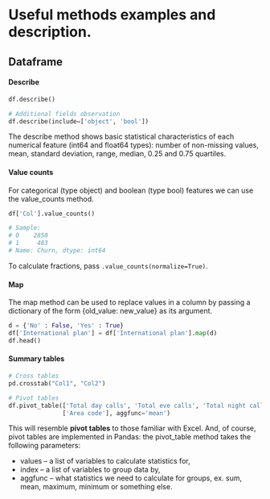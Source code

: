 # Useful methods examples and description.


## Dataframe


#### Describe

``` python
df.describe()

# Additional fields observation
df.describe(include=['object', 'bool'])

```

The describe method shows basic statistical characteristics of each numerical
feature (int64 and float64 types): number of non-missing
values, mean, standard deviation, range, median, 0.25 and 0.75 quartiles.


#### Value counts

For categorical (type object) and boolean (type bool) features we can use the value_counts method.

``` python
df['Col'].value_counts()

# Sample:
# 0    2850
# 1     483
# Name: Churn, dtype: int64
```

To calculate fractions, pass ```.value_counts(normalize=True)```.

#### Map


The map method can be used to replace values in a column by passing a dictionary of the form {old_value: new_value} as its argument.

``` python
d = {'No' : False, 'Yes' : True}
df['International plan'] = df['International plan'].map(d)
df.head()
```

#### Summary tables

``` python
# Cross tables
pd.crosstab("Col1", "Col2")

# Pivot tables
df.pivot_table(['Total day calls', 'Total eve calls', 'Total night calls'],
               ['Area code'], aggfunc='mean')
```
This will resemble **pivot tables** to those familiar with Excel. And, of course, pivot tables are implemented in Pandas: the pivot_table method takes the following parameters:

- values – a list of variables to calculate statistics for,
- index – a list of variables to group data by,
- aggfunc – what statistics we need to calculate for groups, ex. sum, mean, maximum, minimum or something else.
